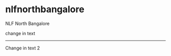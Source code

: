 # nlfnorthbangalore
NLF North Bangalore


change in text

**************************
Change in text 2